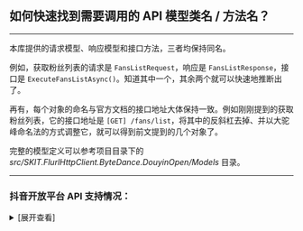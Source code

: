 ﻿## 如何快速找到需要调用的 API 模型类名 / 方法名？

---

本库提供的请求模型、响应模型和接口方法，三者均保持同名。

例如，获取粉丝列表的请求是 `FansListRequest`，响应是 `FansListResponse`，接口是 `ExecuteFansListAsync()`。知道其中一个，其余两个就可以快速地推断出了。

再有，每个对象的命名与官方文档的接口地址大体保持一致。例如刚刚提到的获取粉丝列表，它的接口地址是 `[GET] /fans/list`，将其中的反斜杠去掉、并以大驼峰命名法的方式调整它，就可以得到前文提到的几个对象了。

完整的模型定义可以参考项目目录下的 _src/SKIT.FlurlHttpClient.ByteDance.DouyinOpen/Models_ 目录。

---

### 抖音开放平台 API 支持情况：

<details>

<summary>[展开查看]</summary>

|     |              抖音 API              | 备注 |
| :-: | :--------------------------------: | :--: |
|  √  |              账号授权              |      |
|  √  |              用户管理              |      |
|  √  |              视频管理              |      |
|  √  |              视频管理              |      |
|  √  |              视频管理              |      |
|  √  |              互动管理              |      |
|  √  |              互动管理              |      |
|  √  |              搜索管理              |      |
|  √  |            数据开放服务            |      |
|  √  |    企业号开放能力：管理意向用户    |      |
|  √  |      企业号开放能力：评论管理      |      |
|  √  |      企业号开放能力：私信管理      |      |
|  √  |    企业号开放能力：企业消息卡片    |      |
|  √  | 生活服务开放能力：抖音生活服务接口 |      |
|  √  |    生活服务开放能力：小程序接口    |      |
|  √  |         工具能力：素材管理         |      |
|  √  |      工具能力：小程序接口能力      |      |
|  √  |         工具能力：沙盒管理         |      |
|  √  |         工具能力：JSB 管理         |      |
|  √  |   服务市场开放能力：服务订购关系   |      |

</details>
